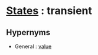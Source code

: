 # [States][1] : transient

## Hypernyms

  - General : [value](/The_Basics/General/value.md)

[1]: README.md
